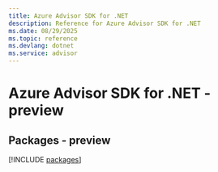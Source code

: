 ```yaml
---
title: Azure Advisor SDK for .NET
description: Reference for Azure Advisor SDK for .NET
ms.date: 08/29/2025
ms.topic: reference
ms.devlang: dotnet
ms.service: advisor
---
```

# Azure Advisor SDK for .NET - preview
## Packages - preview
[!INCLUDE [packages](advisor-index.md)]